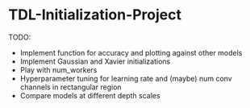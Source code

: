 # TDL-Initialization-Project

TODO:
- Implement function for accuracy and plotting against other models
- Implement Gaussian and Xavier initializations
- Play with num_workers
- Hyperparameter tuning for learning rate and (maybe) num conv channels in rectangular region
- Compare models at different depth scales
